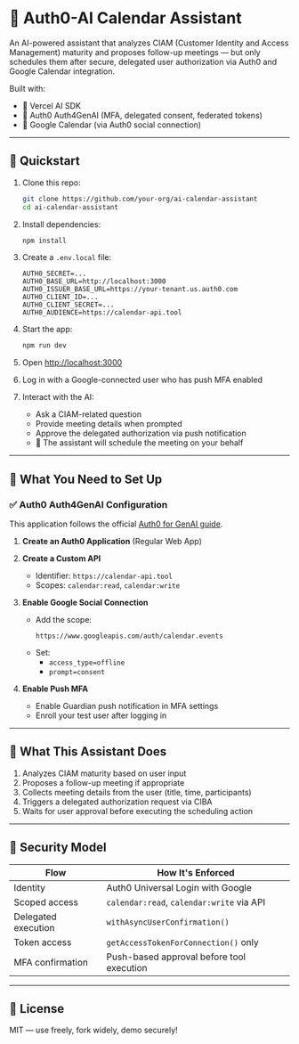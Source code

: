 # 🤖 Auth0-AI Calendar Assistant

An AI-powered assistant that analyzes CIAM (Customer Identity and Access Management) maturity and proposes follow-up meetings — but only schedules them after secure, delegated user authorization via Auth0 and Google Calendar integration.

Built with:
- 🧠 Vercel AI SDK
- 🔐 Auth0 Auth4GenAI (MFA, delegated consent, federated tokens)
- 📅 Google Calendar (via Auth0 social connection)

---

## 🚀 Quickstart

1. Clone this repo:

   ```bash
   git clone https://github.com/your-org/ai-calendar-assistant
   cd ai-calendar-assistant
   ```

2. Install dependencies:

   ```bash
   npm install
   ```

3. Create a `.env.local` file:

   ```env
   AUTH0_SECRET=...
   AUTH0_BASE_URL=http://localhost:3000
   AUTH0_ISSUER_BASE_URL=https://your-tenant.us.auth0.com
   AUTH0_CLIENT_ID=...
   AUTH0_CLIENT_SECRET=...
   AUTH0_AUDIENCE=https://calendar-api.tool
   ```

4. Start the app:

   ```bash
   npm run dev
   ```

5. Open [http://localhost:3000](http://localhost:3000)

6. Log in with a Google-connected user who has push MFA enabled

7. Interact with the AI:
   - Ask a CIAM-related question
   - Provide meeting details when prompted
   - Approve the delegated authorization via push notification
   - 🎉 The assistant will schedule the meeting on your behalf

---

## 🔧 What You Need to Set Up

### ✅ Auth0 Auth4GenAI Configuration

This application follows the official [Auth0 for GenAI guide](https://auth0.com/ai).

1. **Create an Auth0 Application** (Regular Web App)

2. **Create a Custom API**
   - Identifier: `https://calendar-api.tool`
   - Scopes: `calendar:read`, `calendar:write`

3. **Enable Google Social Connection**
   - Add the scope:
     ```
     https://www.googleapis.com/auth/calendar.events
     ```
   - Set:
     - `access_type=offline`
     - `prompt=consent`

4. **Enable Push MFA**
   - Enable Guardian push notification in MFA settings
   - Enroll your test user after logging in

---

## 🧠 What This Assistant Does

1. Analyzes CIAM maturity based on user input
2. Proposes a follow-up meeting if appropriate
3. Collects meeting details from the user (title, time, participants)
4. Triggers a delegated authorization request via CIBA
5. Waits for user approval before executing the scheduling action

---

## 🔐 Security Model

| Flow                | How It's Enforced                            |
|---------------------|----------------------------------------------|
| Identity            | Auth0 Universal Login with Google            |
| Scoped access       | `calendar:read`, `calendar:write` via API    |
| Delegated execution | `withAsyncUserConfirmation()`                |
| Token access        | `getAccessTokenForConnection()` only         |
| MFA confirmation    | Push-based approval before tool execution    |

---

## 📄 License

MIT — use freely, fork widely, demo securely!
